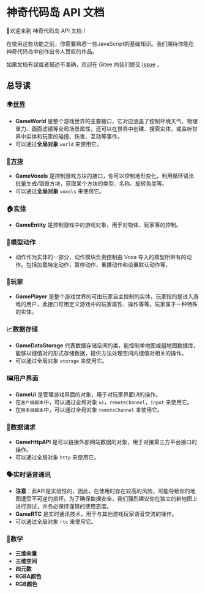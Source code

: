 
# 神奇代码岛 API 文档

🎉欢迎来到 神奇代码岛 API 文档！

在使用这些功能之前，你需要熟悉一些JavaScript的基础知识。我们期待你能在神奇代码岛中创作出令人赞叹的作品。

如果文档有误或者描述不准确，欢迎在 Gitee 向我们提交 [Issue](https://gitee.com/box3lab/box3-product-document/issues) 。

## 总导读

### 🌍[世界](/GameWorld/)

- **GameWorld** 是整个游戏世界的主要接口，它对应涵盖了控制环境天气、物理重力、画面滤镜等全局场景属性，还可以在世界中创建、搜索实体，或监听世界中实体和玩家的碰撞、伤害、互动等事件。
- 可以通过**全局对象** `world` 来使用它。

### 🧱[方块](/GameVoxels/)

- **GameVoxels** 是控制游戏方块的接口，你可以控制地形变化，利用循环语法批量生成/销毁方块，获取某个方块的类型、名称、旋转角度等。
- 可以通过**全局对象** `voxels` 来使用它。

### 🏠[实体](/GameEntity/)

- **GameEntity** 是控制游戏中的游戏对象，用于对物体、玩家等的控制。

### 🕺模型动作

- 动作作为实体的一部分，动作模块负责控制由 Voxa 导入的模型所带有的动作。包括加载特定动作，暂停动作，重播动作和设置默认动作等，

### 👤玩家

- **GamePlayer** 是整个游戏世界的可由玩家自主控制的实体，玩家指的是进入游戏的用户，此接口可用定义游戏中的玩家属性、操作等等。玩家属于一种特殊的实体。

### 📈数据存储

- **GameDataStorage** 代表数据存储空间的类，能控制单地图或组地图数据库，能够以键值对的形式存储数据，提供方法处理空间内键值对相关的操作。
- 可以通过全局对象 `storage` 来使用它。

### 🖼️用户界面

- **GameUi** 是管理游戏界面的对象，用于对玩家界面UI的操作。
- 在`客户端脚本`中，可以通过全局对象 `ui`，`remoteChannel`，`input` 来使用它。
- 在`服务端脚本`中，可以通过全局对象 `remoteChannel` 来使用它。

### 🔗数据请求

- **GameHttpAPI** 是可以链接外部网站数据的对象，用于对接第三方平台接口的操作。
- 可以通过全局对象 `http` 来使用它。

### 🗣️实时语音通讯

- **注意**：此API是实验性的，因此，在使用时存在较高的风险，可能导致你的地图遭受不可逆的损坏。为了确保数据安全，我们强烈建议你在独立的新地图上进行测试，并务必保持谨慎的使用态度。
- **GameRTC** 是实时通讯技术，用于与其他游戏玩家语音交流的操作。
- 可以通过全局对象 `rtc` 来使用它。

### 🟰数学

- **三维向量**
- **三维空间**
- **四元数**
- **RGBA颜色**
- **RGB颜色**